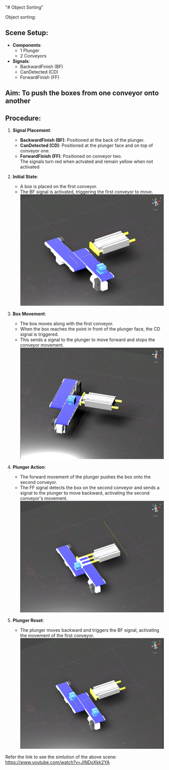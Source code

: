 "# Object Sorting" 

Object sorting:
## Scene Setup:
- **Components**:
  - 1 Plunger
  - 2 Conveyors
- **Signals**:
  - BackwardFinish (BF)
  - CanDetected (CD)
  - ForwardFinish (FF)

## Aim: To push the boxes from one conveyor onto another

## Procedure: 
1. **Signal Placement**:
   - **BackwardFinish (BF)**: Positioned at the back of the plunger.
   - **CanDetected (CD)**: Positioned at the plunger face and on top of conveyor one.
   - **ForwardFinish (FF)**: Positioned on conveyor two.  
    The signals turn red when actvated and remain yellow when not activated

2. **Initial State**:
   - A box is placed on the first conveyor.
   - The BF signal is activated, triggering the first conveyor to move.
![alt text](images/image-1.png)
3. **Box Movement**:
   - The box moves along with the first conveyor.
   - When the box reaches the point in front of the plunger face, the CD signal is triggered.
   - This sends a signal to the plunger to move forward and stops the conveyor movement.
![alt text](images/image-2.png)
4. **Plunger Action**:
   - The forward movement of the plunger pushes the box onto the second conveyor.
   - The FF signal detects the box on the second conveyor and sends a signal to the plunger to move backward, activating the second conveyor's movement.
![alt text](images/image-3.png)
5. **Plunger Reset**:
   - The plunger moves backward and triggers the BF signal, activating the movement of the first conveyor.
![alt text](images/image-4.png)

Refer the link to see the simlution of the above scene: https://www.youtube.com/watch?v=JlNDoXkk2YA

